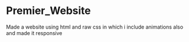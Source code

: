 # Premier_Website
Made a website using html and raw css in which i include animations also and made it responsive
